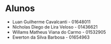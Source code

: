 # Alunos

* Luan Guilherme Cavalcanti - 01648011
* Nicholas Diego de Lira Veloso - 01436621
* Willams Matheus Viana do Carmo - 01532905
* Ewerton da Silva Barbosa - 01654963